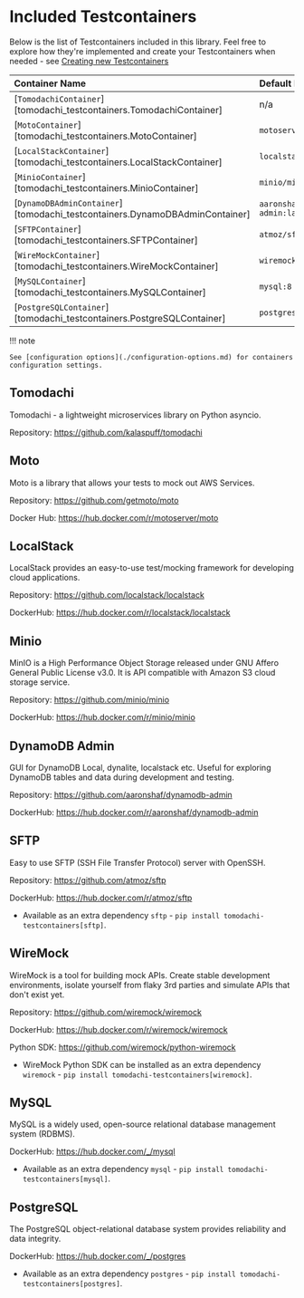 # Included Testcontainers

Below is the list of Testcontainers included in this library.
Feel free to explore how they're implemented and create your Testcontainers when needed -
see [Creating new Testcontainers](./guides/creating-new-testcontainers.md)

| Container Name                                                              | Default Image                     | Fixture                                                                          |
| :-------------------------------------------------------------------------- | :-------------------------------- | :------------------------------------------------------------------------------- |
| [`TomodachiContainer`][tomodachi_testcontainers.TomodachiContainer]         | n/a                               | n/a                                                                              |
| [`MotoContainer`][tomodachi_testcontainers.MotoContainer]                   | `motoserver/moto:latest`          | [`moto_container`][tomodachi_testcontainers.fixtures.moto_container]             |
| [`LocalStackContainer`][tomodachi_testcontainers.LocalStackContainer]       | `localstack/localstack:3`         | [`localstack_container`][tomodachi_testcontainers.fixtures.localstack_container] |
| [`MinioContainer`][tomodachi_testcontainers.MinioContainer]                 | `minio/minio:latest`              | [`minio_container`][tomodachi_testcontainers.fixtures.minio_container]           |
| [`DynamoDBAdminContainer`][tomodachi_testcontainers.DynamoDBAdminContainer] | `aaronshaf/dynamodb-admin:latest` | n/a                                                                              |
| [`SFTPContainer`][tomodachi_testcontainers.SFTPContainer]                   | `atmoz/sftp:latest`               | [`sftp_container`][tomodachi_testcontainers.fixtures.sftp_container]             |
| [`WireMockContainer`][tomodachi_testcontainers.WireMockContainer]           | `wiremock/wiremock:latest`        | [`wiremock_container`][tomodachi_testcontainers.fixtures.wiremock_container]     |
| [`MySQLContainer`][tomodachi_testcontainers.MySQLContainer]                 | `mysql:8`                         | [`mysql_container`][tomodachi_testcontainers.fixtures.mysql_container]           |
| [`PostgreSQLContainer`][tomodachi_testcontainers.PostgreSQLContainer]       | `postgres:16`                     | [`postgres_container`][tomodachi_testcontainers.fixtures.postgres_container]     |

!!! note

    See [configuration options](./configuration-options.md) for containers configuration settings.

## Tomodachi

Tomodachi - a lightweight microservices library on Python asyncio.

Repository: <https://github.com/kalaspuff/tomodachi>

## Moto

Moto is a library that allows your tests to mock out AWS Services.

Repository: <https://github.com/getmoto/moto>

Docker Hub: <https://hub.docker.com/r/motoserver/moto>

## LocalStack

LocalStack provides an easy-to-use test/mocking framework for developing cloud applications.

Repository: <https://github.com/localstack/localstack>

DockerHub: <https://hub.docker.com/r/localstack/localstack>

## Minio

MinIO is a High Performance Object Storage released under GNU Affero General Public License v3.0. It is API compatible with Amazon S3 cloud storage service.

Repository: <https://github.com/minio/minio>

DockerHub: <https://hub.docker.com/r/minio/minio>

## DynamoDB Admin

GUI for DynamoDB Local, dynalite, localstack etc. Useful for exploring DynamoDB tables and data during development and testing.

Repository: <https://github.com/aaronshaf/dynamodb-admin>

DockerHub: <https://hub.docker.com/r/aaronshaf/dynamodb-admin>

## SFTP

Easy to use SFTP (SSH File Transfer Protocol) server with OpenSSH.

Repository: <https://github.com/atmoz/sftp>

DockerHub: <https://hub.docker.com/r/atmoz/sftp>

- Available as an extra dependency `sftp` - `pip install tomodachi-testcontainers[sftp]`.

## WireMock

WireMock is a tool for building mock APIs. Create stable development environments,
isolate yourself from flaky 3rd parties and simulate APIs that don't exist yet.

Repository: <https://github.com/wiremock/wiremock>

DockerHub: <https://hub.docker.com/r/wiremock/wiremock>

Python SDK: <https://github.com/wiremock/python-wiremock>

- WireMock Python SDK can be installed as an extra dependency `wiremock` - `pip install tomodachi-testcontainers[wiremock]`.

## MySQL

MySQL is a widely used, open-source relational database management system (RDBMS).

DockerHub: <https://hub.docker.com/_/mysql>

- Available as an extra dependency `mysql` - `pip install tomodachi-testcontainers[mysql]`.

## PostgreSQL

The PostgreSQL object-relational database system provides reliability and data integrity.

DockerHub: <https://hub.docker.com/_/postgres>

- Available as an extra dependency `postgres` - `pip install tomodachi-testcontainers[postgres]`.
